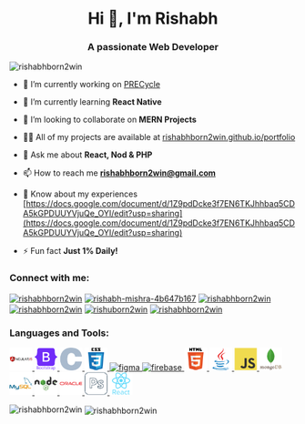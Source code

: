 <h1 align="center">Hi 👋, I'm Rishabh</h1>
<h3 align="center">A passionate Web Developer</h3>

<p align="left"> <img src="https://komarev.com/ghpvc/?username=rishabhborn2win&label=Profile%20views&color=0e75b6&style=flat" alt="rishabhborn2win" /> </p>

- 🔭 I’m currently working on [PRECycle](https://precyclenitp.herokuapp.com)

- 🌱 I’m currently learning **React Native**

- 👯 I’m looking to collaborate on **MERN Projects**

- 👨‍💻 All of my projects are available at [rishabhborn2win.github.io/portfolio](rishabhborn2win.github.io/portfolio)

- 💬 Ask me about **React, Nod & PHP**

- 📫 How to reach me **rishabhborn2win@gmail.com**

- 📄 Know about my experiences [https://docs.google.com/document/d/1Z9pdDcke3f7EN6TKJhhbaq5CDA5kGPDUUYVjuQe_OYI/edit?usp=sharing](https://docs.google.com/document/d/1Z9pdDcke3f7EN6TKJhhbaq5CDA5kGPDUUYVjuQe_OYI/edit?usp=sharing)

- ⚡ Fun fact **Just 1% Daily!**

<h3 align="left">Connect with me:</h3>
<p align="left">
<a href="https://twitter.com/rishabhborn2win" target="blank"><img align="center" src="https://cdn.jsdelivr.net/npm/simple-icons@3.0.1/icons/twitter.svg" alt="rishabhborn2win" height="30" width="40" /></a>
<a href="https://linkedin.com/in/rishabh-mishra-4b647b167" target="blank"><img align="center" src="https://cdn.jsdelivr.net/npm/simple-icons@3.0.1/icons/linkedin.svg" alt="rishabh-mishra-4b647b167" height="30" width="40" /></a>
<a href="https://fb.com/rishabhborn2win" target="blank"><img align="center" src="https://cdn.jsdelivr.net/npm/simple-icons@3.0.1/icons/facebook.svg" alt="rishabhborn2win" height="30" width="40" /></a>
<a href="https://instagram.com/rishabhborn2win" target="blank"><img align="center" src="https://cdn.jsdelivr.net/npm/simple-icons@3.0.1/icons/instagram.svg" alt="rishabhborn2win" height="30" width="40" /></a>
<a href="https://www.codechef.com/users/rishuborn2win" target="blank"><img align="center" src="https://cdn.jsdelivr.net/npm/simple-icons@3.1.0/icons/codechef.svg" alt="rishuborn2win" height="30" width="40" /></a>
<a href="https://www.hackerrank.com/rishabhborn2win" target="blank"><img align="center" src="https://cdn.jsdelivr.net/npm/simple-icons@3.0.1/icons/hackerrank.svg" alt="rishabhborn2win" height="30" width="40" /></a>
</p>

<h3 align="left">Languages and Tools:</h3>
<p align="left"> <a href="https://angular.io" target="_blank"> <img src="https://raw.githubusercontent.com/devicons/devicon/master/icons/angularjs/angularjs-original-wordmark.svg" alt="angularjs" width="40" height="40"/> </a> <a href="https://getbootstrap.com" target="_blank"> <img src="https://raw.githubusercontent.com/devicons/devicon/master/icons/bootstrap/bootstrap-plain-wordmark.svg" alt="bootstrap" width="40" height="40"/> </a> <a href="https://www.cprogramming.com/" target="_blank"> <img src="https://raw.githubusercontent.com/devicons/devicon/master/icons/c/c-original.svg" alt="c" width="40" height="40"/> </a> <a href="https://www.w3schools.com/css/" target="_blank"> <img src="https://raw.githubusercontent.com/devicons/devicon/master/icons/css3/css3-original-wordmark.svg" alt="css3" width="40" height="40"/> </a> <a href="https://www.figma.com/" target="_blank"> <img src="https://www.vectorlogo.zone/logos/figma/figma-icon.svg" alt="figma" width="40" height="40"/> </a> <a href="https://firebase.google.com/" target="_blank"> <img src="https://www.vectorlogo.zone/logos/firebase/firebase-icon.svg" alt="firebase" width="40" height="40"/> </a> <a href="https://www.w3.org/html/" target="_blank"> <img src="https://raw.githubusercontent.com/devicons/devicon/master/icons/html5/html5-original-wordmark.svg" alt="html5" width="40" height="40"/> </a> <a href="https://www.java.com" target="_blank"> <img src="https://raw.githubusercontent.com/devicons/devicon/master/icons/java/java-original.svg" alt="java" width="40" height="40"/> </a> <a href="https://developer.mozilla.org/en-US/docs/Web/JavaScript" target="_blank"> <img src="https://raw.githubusercontent.com/devicons/devicon/master/icons/javascript/javascript-original.svg" alt="javascript" width="40" height="40"/> </a> <a href="https://www.mongodb.com/" target="_blank"> <img src="https://raw.githubusercontent.com/devicons/devicon/master/icons/mongodb/mongodb-original-wordmark.svg" alt="mongodb" width="40" height="40"/> </a> <a href="https://www.mysql.com/" target="_blank"> <img src="https://raw.githubusercontent.com/devicons/devicon/master/icons/mysql/mysql-original-wordmark.svg" alt="mysql" width="40" height="40"/> </a> <a href="https://nodejs.org" target="_blank"> <img src="https://raw.githubusercontent.com/devicons/devicon/master/icons/nodejs/nodejs-original-wordmark.svg" alt="nodejs" width="40" height="40"/> </a> <a href="https://www.oracle.com/" target="_blank"> <img src="https://raw.githubusercontent.com/devicons/devicon/master/icons/oracle/oracle-original.svg" alt="oracle" width="40" height="40"/> </a> <a href="https://www.photoshop.com/en" target="_blank"> <img src="https://raw.githubusercontent.com/devicons/devicon/master/icons/photoshop/photoshop-line.svg" alt="photoshop" width="40" height="40"/> </a> <a href="https://reactjs.org/" target="_blank"> <img src="https://raw.githubusercontent.com/devicons/devicon/master/icons/react/react-original-wordmark.svg" alt="react" width="40" height="40"/> </a> </p>

<p><img align="left" src="https://github-readme-stats.vercel.app/api/top-langs?username=rishabhborn2win&show_icons=true&locale=en&layout=compact" alt="rishabhborn2win" /></p>

<p>&nbsp;<img align="center" src="https://github-readme-stats.vercel.app/api?username=rishabhborn2win&show_icons=true&locale=en" alt="rishabhborn2win" /></p>
